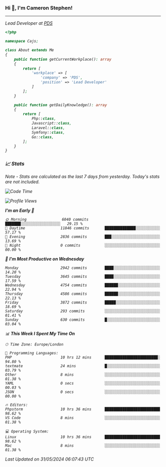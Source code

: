 ### Hi 👋, I'm Cameron Stephen!
<hr>
<p><em>Lead Developer at <a href="https://prindatasolutions.co.uk">PDS</a></p>


```php
<?php

namespace Cajs;

class About extends Me
{
    public function getCurrentWorkplace(): array
    {
        return [
            'workplace' => [
                'company' => 'PDS',
                'position' => 'Lead Developer'
            ]
        ];
    }

    public function getDailyKnowledge(): array
    {
        return [
            Php::class,
            Javascript::class,
            Laravel::class,
            Symfony::class,
            Go::class,
        ];
    }
}
```

### 📈 Stats
<p><em>Note - Stats are calculated as the last 7 days from yesterday. Today's stats are not included.</em></p>


<!--START_SECTION:waka-->
![Code Time](http://img.shields.io/badge/Code%20Time-3%2C826%20hrs%2027%20mins-blue)

![Profile Views](http://img.shields.io/badge/Profile%20Views-0-blue)

**I'm an Early 🐤** 

```text
🌞 Morning                6040 commits        ███████░░░░░░░░░░░░░░░░░░   29.15 % 
🌆 Daytime                11846 commits       ██████████████░░░░░░░░░░░   57.17 % 
🌃 Evening                2836 commits        ███░░░░░░░░░░░░░░░░░░░░░░   13.69 % 
🌙 Night                  0 commits           ░░░░░░░░░░░░░░░░░░░░░░░░░   00.00 % 
```
📅 **I'm Most Productive on Wednesday** 

```text
Monday                   2942 commits        ████░░░░░░░░░░░░░░░░░░░░░   14.20 % 
Tuesday                  3645 commits        ████░░░░░░░░░░░░░░░░░░░░░   17.59 % 
Wednesday                4754 commits        ██████░░░░░░░░░░░░░░░░░░░   22.94 % 
Thursday                 4586 commits        ██████░░░░░░░░░░░░░░░░░░░   22.13 % 
Friday                   3872 commits        █████░░░░░░░░░░░░░░░░░░░░   18.69 % 
Saturday                 293 commits         ░░░░░░░░░░░░░░░░░░░░░░░░░   01.41 % 
Sunday                   630 commits         █░░░░░░░░░░░░░░░░░░░░░░░░   03.04 % 
```


📊 **This Week I Spent My Time On** 

```text
🕑︎ Time Zone: Europe/London

💬 Programming Languages: 
PHP                      10 hrs 12 mins      ████████████████████████░   94.80 % 
textmate                 24 mins             █░░░░░░░░░░░░░░░░░░░░░░░░   03.79 % 
Other                    8 mins              ░░░░░░░░░░░░░░░░░░░░░░░░░   01.38 % 
YAML                     0 secs              ░░░░░░░░░░░░░░░░░░░░░░░░░   00.03 % 
JSON                     0 secs              ░░░░░░░░░░░░░░░░░░░░░░░░░   00.00 % 

🔥 Editors: 
Phpstorm                 10 hrs 36 mins      █████████████████████████   98.62 % 
VS Code                  8 mins              ░░░░░░░░░░░░░░░░░░░░░░░░░   01.38 % 

💻 Operating System: 
Linux                    10 hrs 36 mins      █████████████████████████   98.62 % 
Mac                      8 mins              ░░░░░░░░░░░░░░░░░░░░░░░░░   01.38 % 
```


 Last Updated on 31/05/2024 06:07:43 UTC
<!--END_SECTION:waka-->
